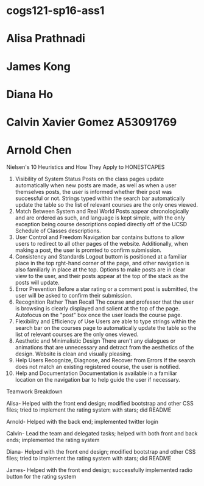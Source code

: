 # cogs121-sp16-ass1
# Alisa Prathnadi 
# James Kong 
# Diana Ho
# Calvin Xavier Gomez A53091769
# Arnold Chen

Nielsen's 10 Heuristics and How They Apply to HONESTCAPES

1. Visibility of System Status
	Posts on the class pages update automatically when new posts are made, as well as when a user themselves posts, the user is informed whether their post was successful or not. Strings typed within the search bar automatically update the table so the list of relevant courses are the only ones viewed. 
2. Match Between System and Real World
	Posts appear chronologically and are ordered as such, and language is kept simple, with the only exception being course descriptions copied directly off of the UCSD Schedule of Classes descriptions. 
3. User Control and Freedom
	Navigation bar contains buttons to allow users to redirect to all other pages of the website. Additionally, when making a post, the user is promted to confirm submission. 
4. Consistency and Standards
	Logout buttom is positioned at a familiar place in the top rght-hand corner of the page, and other navigation is also familiarly in place at the top.
	Options to make posts are in clear view to the user, and their posts appear at the top of the stack as the posts will update. 
5. Error Prevention
	Before a star rating or a comment post is submitted, the user will be asked to confirm their submission. 
6. Recognition Rather Than Recall
	The course and professor that the user is browsing is clearly displayed and salient at the top of the page. Autofocus on the "post" box once the user loads the course page.
7. Flexibility and Efficiency of Use
	 Users are able to type strings within the search bar on the courses page to automatically update the table so the list of relevant courses are the only ones viewed. 
8. Aesthetic and Minimalistic Design
	There aren't any dialogues or animations that are unnecessary and detract from the aesthetics of the design. Website is clean and visually pleasing.
9. Help Users Recognize, Diagnose, and Recover from Errors
	If the search does not match an existing registered course, the user is notified. 
10. Help and Documentation
	Documentation is available in a familiar location on the navigation bar to help guide the user if necessary.


Teamwork Breakdown

Alisa-	Helped with the front end design; modified bootstrap and other CSS 			files; tried to implement the rating system with stars; did README

Arnold-	Helped with the back end; implemented twitter login

Calvin-	Lead the team and delegated tasks; helped with both front and back ends; implemented the rating system

Diana-	Helped with the front end design; modified bootstrap and other CSS 			files; tried to implement the rating system with stars; did README

James-	Helped with the front end design; successfully implemented radio 			button for the rating system